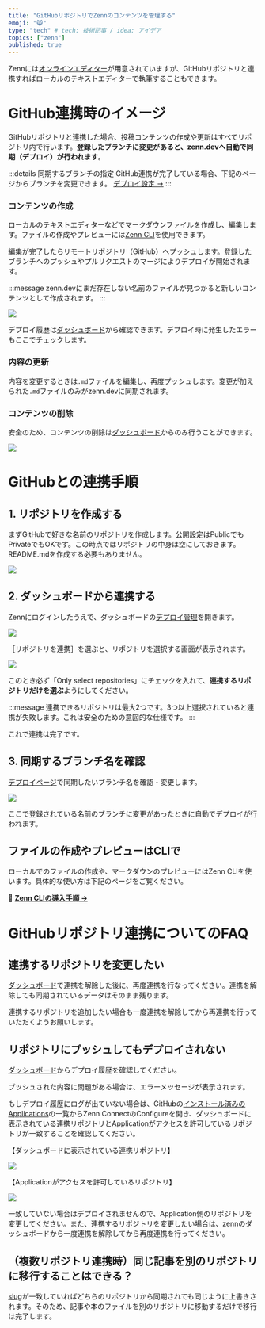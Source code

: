 ```yaml
---
title: "GitHubリポジトリでZennのコンテンツを管理する"
emoji: "😸"
type: "tech" # tech: 技術記事 / idea: アイデア
topics: ["zenn"]
published: true
---
```



Zennには[オンラインエディター](https://zenn.dev/zenn/articles/editor-guide)が用意されていますが、GitHubリポジトリと連携すればローカルのテキストエディターで執筆することもできます。

# GitHub連携時のイメージ

GitHubリポジトリと連携した場合、投稿コンテンツの作成や更新はすべてリポジトリ内で行います。**登録したブランチに変更があると、zenn.devへ自動で同期（デプロイ）が行われます**。

:::details 同期するブランチの指定
GitHub連携が完了している場合、下記のページからブランチを変更できます。
[デプロイ設定 →](/dashboard/deploys)
:::

### コンテンツの作成
ローカルのテキストエディターなどでマークダウンファイルを作成し、編集します。ファイルの作成やプレビューには[Zenn CLI](https://zenn.dev/zenn/articles/install-zenn-cli)を使用できます。

編集が完了したらリモートリポジトリ（GitHub）へプッシュします。登録したブランチへのプッシュやプルリクエストのマージによりデプロイが開始されます。


:::message
zenn.devにまだ存在しない名前のファイルが見つかると新しいコンテンツとして作成されます。
:::


![](https://storage.googleapis.com/zenn-user-upload/37ee1mlki719c8i5uc6fjf2w86zs)

デプロイ履歴は[ダッシュボード](/dashboard/deploys)から確認できます。デプロイ時に発生したエラーもここでチェックします。


### 内容の更新
内容を変更するときは`.md`ファイルを編集し、再度プッシュします。変更が加えられた`.md`ファイルのみがzenn.devに同期されます。

### コンテンツの削除
安全のため、コンテンツの削除は[ダッシュボード](/dashboard)からのみ行うことができます。

![](https://storage.googleapis.com/zenn-user-upload/xjr1cmm572jkte6ygy0dl8ie33jn)


# GitHubとの連携手順
## 1. リポジトリを作成する
まずGitHubで好きな名前のリポジトリを作成します。公開設定はPublicでもPrivateでもOKです。この時点ではリポジトリの中身は空にしておきます。README.mdを作成する必要もありません。

![](https://storage.googleapis.com/zenn-user-upload/t1og2ri6shz2qy501p2mmhre2a0x)


## 2. ダッシュボードから連携する

Zennにログインしたうえで、ダッシュボードの[デプロイ管理](/dashboard/deploys)を開きます。

![](https://storage.googleapis.com/zenn-user-upload/f2n02idgb8y6kucxcz2wgc4u3ihs)

［リポジトリを連携］を選ぶと、リポジトリを選択する画面が表示されます。

![](https://storage.googleapis.com/zenn-user-upload/vim7vyhvmubm2wchnovclp6b5hgg)


このとき必ず「Only select repositories」にチェックを入れて、**連携するリポジトリだけを選ぶ**ようにしてください。

:::message
連携できるリポジトリは最大2つです。3つ以上選択されていると連携が失敗します。これは安全のための意図的な仕様です。
:::

これで連携は完了です。

## 3. 同期するブランチ名を確認
[デプロイページ](/dashboard/deploys)で同期したいブランチ名を確認・変更します。

![](https://storage.googleapis.com/zenn-user-upload/vbnsoeqqie0ppavp1bsb5eklsi5r)

ここで登録されている名前のブランチに変更があったときに自動でデプロイが行われます。


## ファイルの作成やプレビューはCLIで
ローカルでのファイルの作成や、マークダウンのプレビューにはZenn CLIを使います。具体的な使い方は下記のページをご覧ください。

📘 **[Zenn CLIの導入手順 →](https://zenn.dev/zenn/articles/install-zenn-cli)**



# GitHubリポジトリ連携についてのFAQ

## 連携するリポジトリを変更したい

[ダッシュボード](https://zenn.dev/dashboard/deploys)で連携を解除した後に、再度連携を行なってください。連携を解除しても同期されているデータはそのまま残ります。

連携するリポジトリを追加したい場合も一度連携を解除してから再連携を行っていただくようお願いします。


## リポジトリにプッシュしてもデプロイされない

[ダッシュボード](https://zenn.dev/dashboard/deploys)からデプロイ履歴を確認してください。

プッシュされた内容に問題がある場合は、エラーメッセージが表示されます。

もしデプロイ履歴にログが出ていない場合は、GitHubの[インストール済みのApplications](https://github.com/settings/installations)の一覧からZenn ConnectのConfigureを開き、ダッシュボードに表示されている連携リポジトリとApplicationがアクセスを許可しているリポジトリが一致することを確認してください。

【ダッシュボードに表示されている連携リポジトリ】

![](https://storage.googleapis.com/zenn-user-upload/wnduuvs12mjlnbes1rl81xxba4sv)

【Applicationがアクセスを許可しているリポジトリ】

![](https://storage.googleapis.com/zenn-user-upload/g08tioqppyzdhkazpic50df5iai6)

一致していない場合はデプロイされませんので、Application側のリポジトリを変更してください。また、連携するリポジトリを変更したい場合は、zennのダッシュボードから一度連携を解除してから再度連携を行ってください。


## （複数リポジトリ連携時）同じ記事を別のリポジトリに移行することはできる？

[slug](https://zenn.dev/zenn/articles/what-is-slug)が一致していればどちらのリポジトリから同期されても同じように上書きされます。そのため、記事や本のファイルを別のリポジトリに移動するだけで移行は完了します。